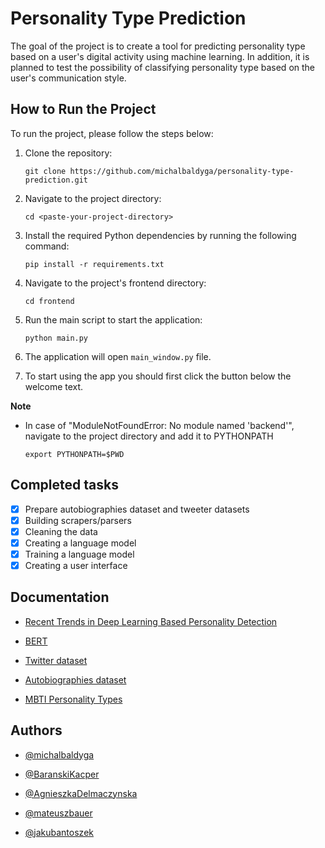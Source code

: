 
# Personality Type Prediction

The goal of the project is to create a tool for predicting personality type based on a user's digital activity using machine learning. In addition, it is planned to test the possibility of classifying personality type based on the user's communication style.

## How to Run the Project
To run the project, please follow the steps below:
1. Clone the repository:

    ```shell
    git clone https://github.com/michalbaldyga/personality-type-prediction.git
    ```

2. Navigate to the project directory:

    ```shell
    cd <paste-your-project-directory>
    ```

3. Install the required Python dependencies by running the following command:

    ```shell
    pip install -r requirements.txt
    ```
4. Navigate to the project's frontend directory:
   
    ```shell
    cd frontend
    ```
5. Run the main script to start the application:
 
   ```shell
   python main.py
    ```
6. The application will open `main_window.py` file.

7. To start using the app you should first click the button below the welcome text.
   
**Note**
 - In case of "ModuleNotFoundError: No module named 'backend'", navigate to the project directory and add it to PYTHONPATH

	```shell
	export PYTHONPATH=$PWD
	```
 
## Completed tasks

- [X]  Prepare autobiographies dataset and tweeter datasets
- [x]  Building scrapers/parsers
- [x]  Cleaning the data
- [x]  Creating a language model
- [x]  Training a language model
- [X]  Creating a user interface

## Documentation
- [Recent Trends in Deep Learning Based Personality Detection](https://arxiv.org/pdf/1908.03628.pdf)
 - [BERT](https://huggingface.co/docs/transformers/tasks/sequence_classification)
 - [Twitter dataset](https://www.kaggle.com/datasets/datasnaek/mbti-type)
 - [Autobiographies dataset](https://www.gutenberg.org/)

 - [MBTI Personality Types](https://www.16personalities.com/personality-types)

## Authors

- [@michalbaldyga](https://github.com/michalbaldyga)

- [@BaranskiKacper](https://github.com/BaranskiKacper)

- [@AgnieszkaDelmaczynska](https://github.com/AgnieszkaDelmaczynska)

- [@mateuszbauer](https://github.com/mateuszbauer)

- [@jakubantoszek](https://github.com/jakubantoszek)
